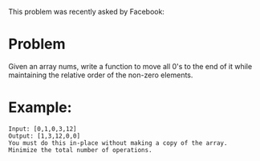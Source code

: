 This problem was recently asked by Facebook:

# Problem

Given an array nums, write a function to move all 0's to the end of it while maintaining the relative order of the non-zero elements.

# Example:

```
Input: [0,1,0,3,12]
Output: [1,3,12,0,0]
You must do this in-place without making a copy of the array.
Minimize the total number of operations.
```
